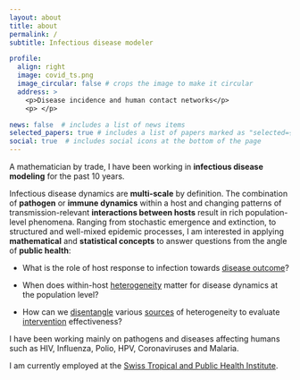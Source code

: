 ```yaml
---
layout: about
title: about
permalink: /
subtitle: Infectious disease modeler

profile:
  align: right
  image: covid_ts.png
  image_circular: false # crops the image to make it circular
  address: >
    <p>Disease incidence and human contact networks</p>
    <p> </p>

news: false  # includes a list of news items
selected_papers: true # includes a list of papers marked as "selected={true}"
social: true  # includes social icons at the bottom of the page
---
```



A mathematician by trade, I have been working in **infectious disease modeling** for the past 10 years. 


Infectious disease dynamics are **multi-scale** by definition. The combination of **pathogen** or **immune dynamics** within a host and changing patterns of transmission-relevant **interactions between hosts** result in rich population-level phenomena. Ranging from stochastic emergence and extinction, to structured and well-mixed epidemic processes, I am interested in applying **mathematical** and **statistical concepts** to answer questions from the angle of **public health**:  

* What is the role of host response to infection towards [disease outcome](https://doi.org/10.1186/1471-2164-15-1161)?

* When does within-host [heterogeneity](https://doi.org/10.1098/rspb.2022.0232) matter for disease dynamics at the population level?

* How can we [disentangle](https://doi.org/10.1016/j.ijid.2021.08.029) various [sources](https://doi.org/10.1371/journal.pbio.2002468) of heterogeneity to evaluate [intervention](https://doi.org/10.1016/j.vaccine.2019.02.073) effectiveness?

I have been working mainly on pathogens and diseases affecting humans such as HIV, Influenza, Polio, HPV, Coronaviruses and Malaria.

I am currently employed at the [Swiss Tropical and Public Health Institute](https://swisstph.ch).
